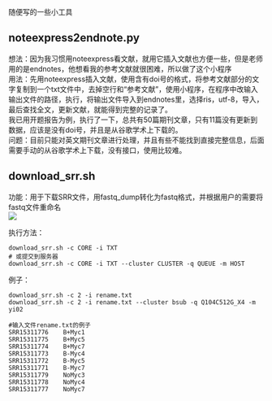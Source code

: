 随便写的一些小工具

<a name="noteexpress2endnote.py"></a>
## noteexpress2endnote.py

想法：因为我习惯用noteexpress看文献，就用它插入文献也方便一些，但是老师用的是endnotes，他想看我的参考文献就很困难，所以做了这个小程序<br />用法：先用noteexpress插入文献，使用含有doi号的格式，将参考文献部分的文字复制到一个txt文件中，去掉空行和“参考文献”，使用小程序，在程序中改输入输出文件的路径，执行，将输出文件导入到endnotes里，选择ris，utf-8，导入，最后查找全文，更新文献，就能得到完整的记录了。<br />我已用开题报告为例，执行了一下，总共有50篇期刊文章，只有11篇没有更新到数据，应该是没有doi号，并且是从谷歌学术上下载的。<br />问题：目前只能对英文期刊文章进行处理，并且有些不能找到直接完整信息，后面需要手动的从谷歌学术上下载，没有接口，使用比较难。

<a name="PHMmH"></a>
## download_srr.sh
功能：用于下载SRR文件，用fastq_dump转化为fastq格式，并根据用户的需要将fastq文件重命名<br />![](https://cdn.nlark.com/yuque/0/2022/jpeg/29486135/1668328628336-068f9478-5589-4407-8f44-bcdcec4bb956.jpeg)

执行方法：
```
download_srr.sh -c CORE -i TXT
# 或提交到服务器
download_srr.sh -c CORE -i TXT --cluster CLUSTER -q QUEUE -m HOST
```

例子：
```
download_srr.sh -c 2 -i rename.txt
download_srr.sh -c 2 -i rename.txt --cluster bsub -q Q104C512G_X4 -m yi02

#输入文件rename.txt的例子
SRR15311776    B+Myc1
SRR15311775    B+Myc5
SRR15311774    B+Myc7
SRR15311773    B-Myc4
SRR15311772    B-Myc5
SRR15311771    B-Myc7
SRR15311779    NoMyc3
SRR15311778    NoMyc4
SRR15311777    NoMyc7
```

